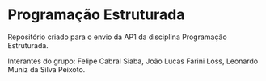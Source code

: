# Programação Estruturada
Repositório criado para o envio da AP1 da disciplina Programação Estruturada.

Interantes do grupo:
Felipe Cabral Siaba,
João Lucas Farini Loss,
Leonardo Muniz da Silva Peixoto.
